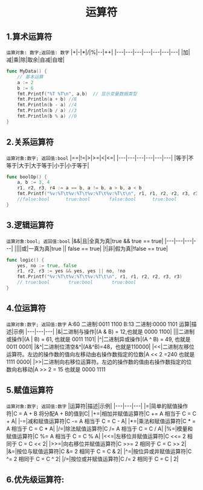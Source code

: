 # <center>运算符

## 1.算术运算符
`运算对象: 数字;返回值: 数字`
|+|-|*|/|%|--|++|
|---|---|---|---|---|---|---|
|加|减|乘|除|取余|自减|自增|
```go
func MyData() {
	// 基本运算
	a := 2
	b := 6
	fmt.Printf("%T %T\n", a,b) 	// 显示变量数据类型
	fmt.Println(a + b) //8
	fmt.Println(b - a) //4
	fmt.Println(b / a) //3
	fmt.Println(b % a) //0
}
```
## 2.关系运算符
`运算对象:数字; 返回值:bool`
|==|!=|>|>=|<|<=|
|---|---|---|---|---|---|
|等于|不等于|大于|大于等于|小于|小于等于|
```go
func boolOp() {
	a, b := 3, 4
	r1, r2, r3, r4 := a == b, a != b, a > b, a < b
	fmt.Printf("%v:%T\t%v:%T\t%v:%T\t%v:%T\t\n", r1, r1, r2, r2, r3, r3, r4, r4)
    //false:bool      true:bool       false:bool      true:bool
}
```
## 3.逻辑运算符
`运算对象:bool; 返回值:bool`
|&&|且|全真为真|true && true == true|
|---|---|---|---|
|\|\||或|一真为真|true \|\| false == true|
|!|非|假为真|!false == true|
```go
func logic() {
	yes, no := true, false
	r1, r2, r3 := yes && yes, yes || no, !no
	fmt.Printf("%v:%T\t%v:%T\t%v:%T\t\n", r1, r1, r2, r2, r3, r3)
	// true:bool       true:bool       true:bool
}
```
## 4.位运算符
`运算对象:数字; 返回值:数字`
A:60 二进制:0011 1100
B:13 二进制:0000 1101
运算|描述|示例
|---|---|---|
|&|二进制与操作|(A & B) = 12,也就是 0000 1100|
|\||二进制或操作|(A \| B) = 61, 也就是 0011 1101|
|^|二进制异或操作|(A ^ B) = 49, 也就是 0011 0001|
|&^|二进制位清空&^|(A&^B)=48，也就是110000|
|<<|二进制左移位运算符。左边的操作数的值向左移动由右操作数指定的位数|A << 2 =240 也就是 1111 0000|
|>>|二进制向右移位运算符。左边的操作数的值由右操作数指定的位数向右移动|A >> 2 = 15 也就是 0000 1111

## 5.赋值运算符
`运算对象:数字; 返回值:数字`
|运算符|描述|示例|
|---|---|---|
|=|简单的赋值操作符|C = A + B 将分配A + B的值到C|
|+=|相加并赋值运算符|C += A 相当于 C = C + A|
|-=|减和赋值运算符|C -= A 相当于 C = C - A|
|*=|乘法和赋值运算符|C * = A 相当于 C = C * A|
|/=|除法赋值运算符|C /= A 相当于 C = C / A|
|%=|模量和赋值运算符|C %= A 相当于 C = C % A|
|<<=|左移位并赋值运算符|C <<= 2 相同于 C = C << 2|
|>>=|向右移位并赋值运算符|C >>= 2 相同于 C = C >> 2|
|&=|按位与赋值运算符|C &= 2 相同于 C = C & 2|
|^=|按位异或并赋值运算符|C ^= 2 相同于 C = C ^ 2|
|/=|按位或并赋值运算符|C /= 2 相同于 C = C | 2|

## 6.优先级运算符:



